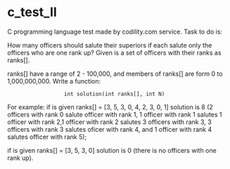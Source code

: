 # c_test_II
C programming language test made by codility.com service. Task to do is:

How many officers should salute their superiors if each salute only the officers who are one rank up?
Given is a set of officers with their ranks as ranks[]. 

ranks[] have a range of 2 - 100,000, and members of ranks[] are form 0 to 1,000,000,000.
Write a function:

                      int solution(int ranks[], int N)
                      
For example: 
if is given ranks[] = [3, 5, 3, 0, 4, 2, 3, 0, 1] solution is 8 (2 officers with rank 0 salute officer with rank 1, 1 officer with rank 1 salutes 1 officer with rank 2,1 officer with rank 2 salutes 3 officers with rank 3, 3 officers with rank 3 salutes oficer with rank 4, and 1 officer with rank 4 salutes officer with rank 5);

if is given ranks[] = [3, 5, 3, 0] solution is 0 (there is no officers with one rank up).


